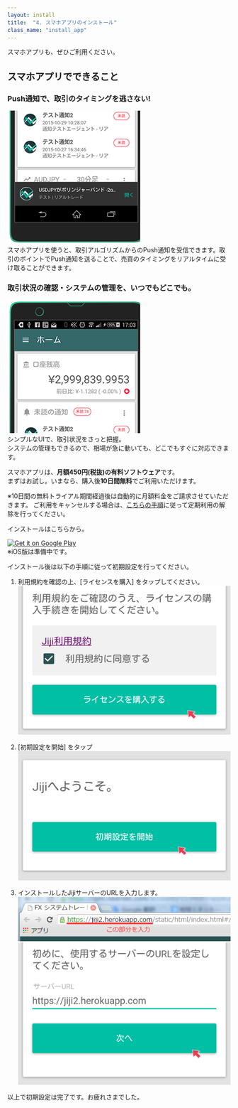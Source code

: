 ```yaml
---
layout: install
title:  "4. スマホアプリのインストール"
class_name: "install_app"
---
```

スマホアプリも、ぜひご利用ください。

<div class="push">
  <h2>スマホアプリでできること</h2>
  <div class="boxes">
    <div class="box box2">
      <h3>Push通知で、取引のタイミングを逃さない!</h3>
      <img src="/images/install/app_future_01.png" />
      <div>
        スマホアプリを使うと、取引アルゴリズムからのPush通知を受信できます。取引のポイントでPush通知を送ることで、売買のタイミングをリアルタイムに受け取ることができます。
       </div>
    </div>
    <div class="box box2">
      <h3>取引状況の確認・システムの管理を、いつでもどこでも。</h3>
      <img src="/images/install/app_future_02.png" />
      <div>
        シンプルなUIで、取引状況をさっと把握。<br/>
        システムの管理もできるので、相場が急に動いても、どこでもすぐに対応できます。
      </div>
    </div>
  </div>
</div>

スマホアプリは、<b>月額450円(税抜)の有料ソフトウェア</b>です。<br/>
まずはお試し。いまなら、購入後<b>10日間無料</b>でご利用いただけます。


<div class="warn no_indent">
※10日間の無料トライアル期間経過後は自動的に月額料金をご請求させていただきます。
ご利用をキャンセルする場合は、<a href="https://support.google.com/googleplay/answer/2476088?hl=ja" target="_blank">こちらの手順</a>に従って定期利用の解除を行ってください。
</div>

インストールはこちらから。

<div class="android_badge">
  <a id="install_app" target="_blank"  href="https://play.google.com/store/apps/details?id=net.unageanu.jiji&utm_source=global_co&utm_medium=prtnr&utm_content=Mar2515&utm_campaign=PartBadge&pcampaignid=MKT-Other-global-all-co-prtnr-py-PartBadge-Mar2515-1"><img alt="Get it on Google Play" src="https://play.google.com/intl/en_us/badges/images/generic/en-play-badge.png" /></a>

  <div class="info">※iOS版は準備中です。</div>
</div>

インストール後は以下の手順に従って初期設定を行ってください。

1. 利用規約を確認の上、[ライセンスを購入] をタップしてください。
![手順1](/images/install/install_app_01.png)

2. [初期設定を開始] をタップ
![手順2](/images/install/install_app_02.png)

3. インストールしたJijiサーバーのURLを入力します。
![手順4](/images/install/install_app_04.png)
![手順3](/images/install/install_app_03.png)

以上で初期設定は完了です。お疲れさまでした。

<script >
$( document ).ready(function() {
  $('#install_app').on('click', function() {
    ga('send', 'event', 'install', 'install_app');
  });
});
</script>
